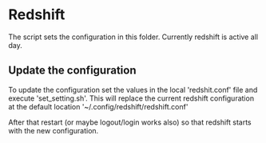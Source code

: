 # Redshift

The script sets the configuration in this folder.
Currently redshift is active all day.

## Update the configuration

To update the configuration set the values in the local 'redshit.conf' file and execute 'set_setting.sh'. This will replace the current redshift configuration at the default location '~/.config/redshift/redshift.conf'

After that restart (or maybe logout/login works also) so that redshift starts with the new configuration.

